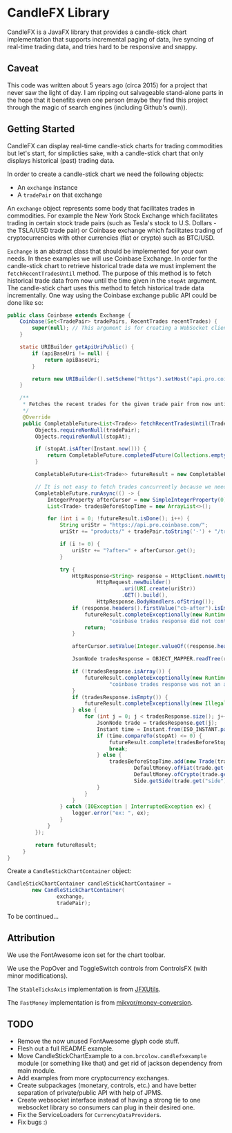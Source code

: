 # CandleFX Library

CandleFX is a JavaFX library that provides a candle-stick chart implementation that supports incremental paging of data, 
live syncing of real-time trading data, and tries hard to be responsive and snappy.

## Caveat

This code was written about 5 years ago (circa 2015) for a project that never saw the light of day. I am ripping out
salvageable stand-alone parts in the hope that it benefits even one person (maybe they find this project through
the magic of search engines (including Github's own)).

## Getting Started

CandleFX can display real-time candle-stick charts for trading commodities but let's start, for simplicties sake, with
a candle-stick chart that only displays historical (past) trading data.

In order to create a candle-stick chart we need the following objects:

* An `exchange` instance
* A `tradePair` on that exchange

An `exchange` object represents some body that facilitates trades in commodities. For example the New York Stock Exchange
which facilitates trading in certain stock trade pairs (such as Tesla's stock to U.S. Dollars - the TSLA/USD trade pair) or
Coinbase exchange which facilitates trading of cryptocurrencies with other currencies (fiat or crypto) such as BTC/USD.

`Exchange` is an abstract class that should be implemented for your own needs. In these examples we will use Coinbase
Exchange. In order for the candle-stick chart to retrieve historical trade data we must implement the `fetchRecentTradesUntil`
method. The purpose of this method is to fetch historical trade data from now until the time given in the `stopAt` argument.
The candle-stick chart uses this method to fetch historical trade data incrementally. One way using the Coinbase exchange public
API could be done like so:

```java
public class Coinbase extends Exchange {
    Coinbase(Set<TradePair> tradePairs, RecentTrades recentTrades) {
        super(null); // This argument is for creating a WebSocket client for live trading data.
    }

    static URIBuilder getApiUriPublic() {
        if (apiBaseUri != null) {
            return apiBaseUri;
        }

        return new URIBuilder().setScheme("https").setHost("api.pro.coinbase.com/");
    }

    /**
     * Fetches the recent trades for the given trade pair from now until {@code stopAt}.
     */
     @Override
     public CompletableFuture<List<Trade>> fetchRecentTradesUntil(TradePair tradePair, Instant stopAt) {
         Objects.requireNonNull(tradePair);
         Objects.requireNonNull(stopAt);

         if (stopAt.isAfter(Instant.now())) {
             return CompletableFuture.completedFuture(Collections.emptyList());
         }

         CompletableFuture<List<Trade>> futureResult = new CompletableFuture<>();

         // It is not easy to fetch trades concurrently because we need to get the "cb-after" header after each request.
         CompletableFuture.runAsync(() -> {
             IntegerProperty afterCursor = new SimpleIntegerProperty(0);
             List<Trade> tradesBeforeStopTime = new ArrayList<>();

             for (int i = 0; !futureResult.isDone(); i++) {
                 String uriStr = "https://api.pro.coinbase.com/";
                 uriStr += "products/" + tradePair.toString('-') + "/trades";

                 if (i != 0) {
                     uriStr += "?after=" + afterCursor.get();
                 }

                 try {
                     HttpResponse<String> response = HttpClient.newHttpClient().send(
                             HttpRequest.newBuilder()
                                     .uri(URI.create(uriStr))
                                     .GET().build(),
                             HttpResponse.BodyHandlers.ofString());
                     if (response.headers().firstValue("cb-after").isEmpty()) {
                         futureResult.completeExceptionally(new RuntimeException(
                                 "coinbase trades response did not contain header \"cb-after\": " + response));
                         return;
                     }

                     afterCursor.setValue(Integer.valueOf((response.headers().firstValue("cb-after").get())));

                     JsonNode tradesResponse = OBJECT_MAPPER.readTree(response.body());

                     if (!tradesResponse.isArray()) {
                         futureResult.completeExceptionally(new RuntimeException(
                                 "coinbase trades response was not an array!"));
                     }
                     if (tradesResponse.isEmpty()) {
                         futureResult.completeExceptionally(new IllegalArgumentException("tradesResponse was empty"));
                     } else {
                         for (int j = 0; j < tradesResponse.size(); j++) {
                             JsonNode trade = tradesResponse.get(j);
                             Instant time = Instant.from(ISO_INSTANT.parse(trade.get("time").asText()));
                             if (time.compareTo(stopAt) <= 0) {
                                 futureResult.complete(tradesBeforeStopTime);
                                 break;
                             } else {
                                 tradesBeforeStopTime.add(new Trade(tradePair,
                                         DefaultMoney.ofFiat(trade.get("price").asText(), tradePair.getCounterCurrency()),
                                         DefaultMoney.ofCrypto(trade.get("size").asText(), tradePair.getBaseCurrency()),
                                         Side.getSide(trade.get("side").asText()), trade.get("trade_id").asLong(), time));
                             }
                         }
                     }
                 } catch (IOException | InterruptedException ex) {
                     logger.error("ex: ", ex);
                 }
             }
         });

         return futureResult;
     }
}
```

Create a `CandleStickChartContainer` object:

```java
CandleStickChartContainer candleStickChartContainer =
        new CandleStickChartContainer(
                exchange,
                tradePair);
```

To be continued...

## Attribution

We use the FontAwesome icon set for the chart toolbar.

We use the PopOver and ToggleSwitch controls from ControlsFX (with minor modifications).

The `StableTicksAxis` implementation is from [JFXUtils](https://github.com/gillius/jfxutils).

The `FastMoney` implementation is from [mikvor/money-conversion]([https://github.com/mikvor/money-conversion]).

## TODO

* Remove the now unused FontAwesome glyph code stuff.
* Flesh out a full README example.
* Move CandleStickChartExample to a `com.brcolow.candlefxexample` module (or something like that) and get rid of
jackson dependency from main module.
* Add examples from more cryptocurrency exchanges.
* Create subpackages (monetary, controls, etc.) and have better separation of private/public API with help of JPMS.
* Create websocket interface instead of having a strong tie to one websocket library so consumers can plug in their
desired one.
* Fix the ServiceLoaders for `CurrencyDataProvider`s.
* Fix bugs :)